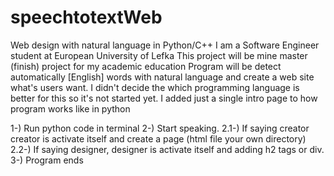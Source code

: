 # speechtotextWeb
Web design with natural language in Python/C++
I am a Software Engineer student at European University of Lefka
This project will be mine master (finish) project for my academic education
Program will be detect automatically [English] words with natural language and create a web site what's users want.
I didn't decide the which programming language is better for this so it's not started yet.
I added just a single intro page to how program works like in python

1-) Run python code in terminal
2-) Start speaking.
2.1-) If saying creator creator is activate itself and create a page (html file your own directory)
2.2-) If saying designer, designer is activate itself and adding h2 tags or div.
3-) Program ends



